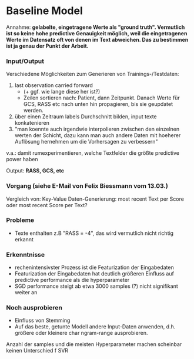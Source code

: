 Baseline Model
====

Annahme: **gelabelte, eingetragene Werte als "ground truth". Vermutlich ist so keine hohe predictive Genauigkeit möglich, weil die eingetragenen Werte im Datensatz oft von denen im Text abweichen. Das zu bestimmen ist ja genau der Punkt der Arbeit.**

### Input/Output
Verschiedene Möglichkeiten zum Generieren von Trainings-/Testdaten:

1) last observation carried forward 
    * (+ ggf. wie lange diese her ist?)
    * Zeilen sortieren nach: Patient, dann Zeitpunkt. Danach Werte für GCS, RASS etc nach unten hin propagieren, bis sie geupdatet werden.
2) über einen Zeitraum labels Durchschnitt bilden, input texte konkatenieren
3) "man koennte auch irgendwie interpolieren zwischen den einzelnen werten der Schicht, dazu kann man auch andere Daten mit hoeherer Auflösung hernehmen um die Vorhersagen zu verbessern"

v.a.: damit rumexperimentieren, welche Textfelder die größte predictive power haben

Output: **RASS, GCS, etc**

### Vorgang (siehe E-Mail von Felix Biessmann vom 13.03.)
Vergleich von:
Key-Value Daten-Generierung: most recent Text per Score oder most recent Score per Text?

### Probleme
* Texte enthalten z.B "RASS = -4", das wird vermutlich nicht richtig erkannt

### Erkenntnisse
* rechenintensivster Prozess ist die Featurization der Eingabedaten
* Featurization der Eingabedaten hat deutlich größeren Einfluss auf predictive performance als die hyperparameter
* SGD performance steigt ab etwa 3000 samples (?) nicht signifikant weiter an

### Noch ausprobieren
* Einfluss von Stemming
* Auf das beste, getunte Modell andere Input-Daten anwenden, d.h. größere oder kleinere char ngram-range ausprobieren.

Anzahl der samples und die meisten Hyperparameter machen scheinbar keinen Unterschied f SVR